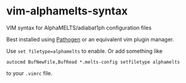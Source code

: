 # vim-alphamelts-syntax
VIM syntax for AlphaMELTS/adiabat1ph configuration files

Best installed using [Pathogen](https://github.com/tpope/vim-pathogen)
or an equivalent vim plugin manager.

Use `set filetype=alphamelts` to enable.
Or add something like

    autocmd BufNewFile,BufRead *.melts-config setfiletype alphamelts

to your `.vimrc` file.
